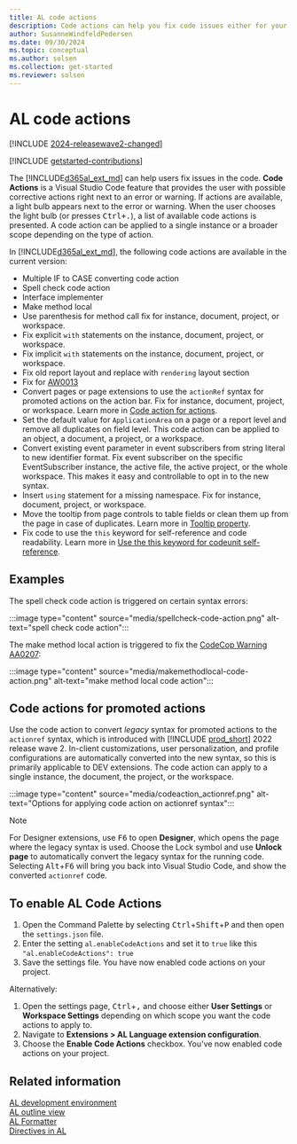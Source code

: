 ```yaml
---
title: AL code actions
description: Code actions can help you fix code issues either for your project alone or for the entire workspace.
author: SusanneWindfeldPedersen
ms.date: 09/30/2024
ms.topic: conceptual
ms.author: solsen
ms.collection: get-started
ms.reviewer: solsen
---
```


# AL code actions

[!INCLUDE [2024-releasewave2-changed](../includes/2024-releasewave2-changed.md)]

[!INCLUDE [getstarted-contributions](includes/getstarted-contributions.md)]

The [!INCLUDE[d365al_ext_md](../includes/d365al_ext_md.md)] can help users fix issues in the code. **Code Actions** is a Visual Studio Code feature that provides the user with possible corrective actions right next to an error or warning. If actions are available, a light bulb appears next to the error or warning. When the user chooses the light bulb (or presses <kbd>Ctrl+.</kbd>), a list of available code actions is presented. A code action can be applied to a single instance or a broader scope depending on the type of action.

In [!INCLUDE[d365al_ext_md](../includes/d365al_ext_md.md)], the following code actions are available in the current version:

- Multiple IF to CASE converting code action
- Spell check code action
- Interface implementer
- Make method local
- Use parenthesis for method call fix for instance, document, project, or workspace.
- Fix explicit `with` statements on the instance, document, project, or workspace.
- Fix implicit `with` statements on the instance, document, project, or workspace.
- Fix old report layout and replace with `rendering` layout section
- Fix for [AW0013](analyzers\uicop-aw0013.md)
- Convert pages or page extensions to use the `actionRef` syntax for promoted actions on the action bar. Fix for instance, document, project, or workspace. Learn more in [Code action for actions](devenv-code-actions.md#code-actions-for-promoted-actions).
- Set the default value for `ApplicationArea` on a page or a report level and remove all duplicates on field level. This code action can be applied to an object, a document, a project, or a workspace.
- Convert existing event parameter in event subscribers from string literal to new identifier format. Fix event subscriber on the specific EventSubscriber instance, the active file, the active project, or the whole workspace. This makes it easy and controllable to opt in to the new syntax.
- Insert `using` statement for a missing namespace. Fix for instance, document, project, or workspace.
- Move the tooltip from page controls to table fields or clean them up from the page in case of duplicates. Learn more in [Tooltip property](properties/devenv-tooltip-property.md).
- Fix code to use the `this` keyword for self-reference and code readability. Learn more in [Use the this keyword for codeunit self-reference](devenv-al-this-keyword.md).

## Examples

The spell check code action is triggered on certain syntax errors:

:::image type="content" source="media/spellcheck-code-action.png" alt-text="spell check code action":::

The make method local action is triggered to fix the [CodeCop Warning AA0207](analyzers/codecop-aa0207.md):

:::image type="content" source="media/makemethodlocal-code-action.png" alt-text="make method local code action":::

## Code actions for promoted actions

Use the code action to convert *legacy* syntax for promoted actions to the `actionref` syntax, which is introduced with [!INCLUDE [prod_short](includes/prod_short.md)] 2022 release wave 2. In-client customizations, user personalization, and profile configurations are automatically converted into the new syntax, so this is primarily applicable to DEV extensions. The code action can apply to a single instance, the document, the project, or the workspace.

:::image type="content" source="media/codeaction_actionref.png" alt-text="Options for applying code action on actionref syntax":::

  > [!NOTE]  
  > For Designer extensions, use <kbd>F6</kbd>  to open **Designer**, which opens the page where the legacy syntax is used. Choose the Lock symbol and use **Unlock page** to automatically convert the legacy syntax for the running code. Selecting <kbd>Alt</kbd>+<kbd>F6</kbd> will bring you back into Visual Studio Code, and show the converted `actionref` code.
  
  
## To enable AL Code Actions

1. Open the Command Palette by selecting <kbd>Ctrl</kbd>+<kbd>Shift</kbd>+<kbd>P</kbd> and then open the `settings.json` file.  
2. Enter the setting `al.enableCodeActions` and set it to `true` like this `"al.enableCodeActions": true`
3. Save the settings file. You have now enabled code actions on your project.

Alternatively:

1. Open the settings page, <kbd>Ctrl</kbd>+<kbd>,</kbd> and choose either **User Settings** or **Workspace Settings** depending on which scope you want the code actions to apply to.
2. Navigate to **Extensions > AL Language extension configuration**.
3. Choose the **Enable Code Actions** checkbox. You've now enabled code actions on your project.

## Related information

[AL development environment](devenv-reference-overview.md)  
[AL outline view](devenv-al-outline-view.md)  
[AL Formatter](devenv-al-formatter.md)  
[Directives in AL](directives/devenv-directives-in-al.md)  